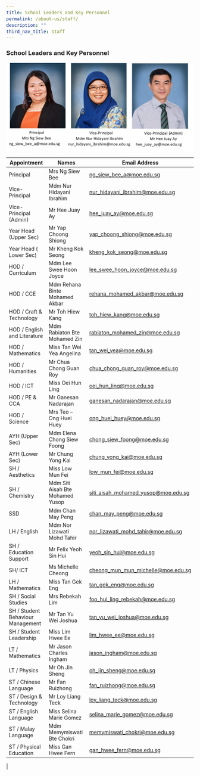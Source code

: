 ```yaml
---
title: School Leaders and Key Personnel
permalink: /about-us/staff/
description: ""
third_nav_title: Staff
---
```

### **School Leaders and Key Personnel**

![](/images/sls%20pic%20amend.jpg)

| Appointment | Names | Email Address |
|---|---|---|
| Principal | Mrs Ng Siew Bee | [ng_siew_bee_a@moe.edu.sg](mailto:ng_siew_Bee_a@moe.edu.sg) |
| Vice-Principal | Mdm Nur Hidayani Ibrahim | [nur_hidayani_ibrahim@moe.edu.sg](mailto:nur_hidayani_ibrahim@moe.edu.sg) |
| Vice-Principal (Admin) | Mr Hee Juay Ay | [hee_juay_ay@moe.edu.sg](mailto:hee_juay_ay@moe.edu.sg) |
| Year Head (Upper Sec) | Mr Yap Choong Shiong | [yap_choong_shiong@moe.edu.sg](mailto:yap_choong_shiong@moe.edu.sg) |
| Year Head ( Lower Sec) | Mr Kheng Kok Seong | [kheng_kok_seong@moe.edu.sg](mailto:kheng_kok_seong@moe.edu.sg) |
| HOD / Curriculum | Mdm Lee Swee Hoon Joyce | [lee_swee_hoon_joyce@moe.edu.sg](mailto:lee_swee_hoon_joyce@moe.edu.) |
| HOD / CCE | Mdm Rehana Binte Mohamed Akbar | [rehana_mohamed_akbar@moe.edu.sg](mailto:rehana_mohamed_akbar@moe.edu.sg) |
|  HOD / Craft & Technology | Mr Toh Hiew Kang | [toh_hiew_kang@moe.edu.sg](mailto:toh_hiew_kang@moe.edu.sg) |
|  HOD / English and Literature | Mdm Rabiaton Bte Mohamed Zin | [rabiaton_mohamed_zin@moe.edu.sg](mailto:rabiaton_mohamed_zin@moe.edu.sg) |
|  HOD / Mathematics | Miss Tan Wei Yea Angelina | [tan_wei_yea@moe.edu.sg](mailto:tan_wei_yea@moe.edu.sg) |
| HOD / Humanities | Mr Chua Chong Guan Roy | [chua_chong_guan_roy@moe.edu.sg](mailto:chua_chong_guan_roy@moe.edu.sg) |
| HOD / ICT | Miss Oei Hun Ling | [oei_hun_ling@moe.edu.sg](mailto:oei_hun_ling@moe.edu.sg) |
| HOD / PE & CCA | Mr Ganesan Nadarajan | [ganesan_nadarajan@moe.edu.sg](mailto:ganesan_nadarajan@moe.edu.sg) |
| HOD / Science | Mrs Teo – Ong Huei Huey | [ong_huei_huey@moe.edu.sg](mailto:ong_huei_huey@moe.edu.sg) |
| AYH (Upper Sec) | Mdm Elena Chong Siew Foong | [chong_siew_foong@moe.edu.sg](mailto:chong_siew_foong@moe.edu.sg) |
| AYH (Lower Sec) | Mr Chung Yong Kai | [chung_yong_kai@moe.edu.sg](mailto:chung_yong_kai@moe.edu.sg) |
| SH / Aesthetics | Miss Low Mun Fei | [low_mun_fei@moe.edu.sg](mailto:low_mun_fei@moe.edu.sg) |
| SH / Chemistry | Mdm Siti Aisah Bte Mohamed Yusop | [siti_aisah_mohamed_yusop@moe.edu.sg](mailto:siti_aisah_mohamed_yusop@moe.edu.sg) |
| SSD | Mdm Chan May Peng | [chan_may_peng@moe.edu.sg](mailto:chan_may_peng@moe.edu.sg) |
| LH / English | Mdm Nor Lizawati Mohd Tahir | [nor_lizawati_mohd_tahir@moe.edu.sg](mailto:nor_lizawati_mohd_tahir@moe.edu.sg) |
| SH / Education Support |  Mr Felix Yeoh Sin Hui | [yeoh_sin_hui@moe.edu.sg](mailto:yeoh_sin_hui@moe.edu.sg) |
| SH/ ICT | Ms Michelle Cheong | [cheong_mun_mun_michelle@moe.edu.sg](mailto:cheong_mun_mun_michelle@moe.edu.sg) |
| LH / Mathematics | Miss Tan Gek Eng | [tan_gek_eng@moe.edu.sg](mailto:tan_gek_eng@moe.edu.sg) |
| SH / Social Studies | Mrs Rebekah Lim | [foo_hui_ling_rebekah@moe.edu.sg](mailto:foo_hui_ling_rebekah@moe.edu.sg) |
| SH / Student Behaviour Management | Mr Tan Yu Wei Joshua | [tan_yu_wei_joshua@moe.edu.sg](mailto:tan_yu_wei_joshua@moe.edu.sg) |
| SH / Student Leadership | Miss Lim Hwee Ee | [lim_hwee_ee@moe.edu.sg](mailto:lim_hwee_ee@moe.edu.sg) |
| LT / Mathematics | Mr Jason Charles Ingham | [jason_ingham@moe.edu.sg](mailto:jason_ingham@moe.edu.sg) |
| LT / Physics | Mr Oh Jin Sheng | [oh_jin_sheng@moe.edu.sg](mailto:oh_jin_sheng@moe.edu.sg) |
| ST / Chinese Language | Mr Fan Ruizhong | [fan_ruizhong@moe.edu.sg](mailto:fan_ruizhong@moe.edu.sg) |
| ST / Design & Technology | Mr Loy Liang Teck | [loy_liang_teck@moe.edu.sg](mailto:loy_liang_teck@moe.edu.sg) |
| ST / English Language | Miss Selina Marie Gomez | [selina_marie_gomez@moe.edu.sg](mailto:selina_marie_gomez@moe.edu.sg) |
| ST / Malay Language | Mdm Memymiswati Bte Chokri | [memymiswati_chokri@moe.edu.sg](mailto:memymiswati_chokri@moe.edu.sg) |
| ST / Physical Education | Miss Gan Hwee Fern | [gan_hwee_fern@moe.edu.sg](mailto:gan_hwee_fern@moe.edu.sg) |
|